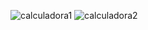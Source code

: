 ![calculadora1](https://github.com/vitor-bit/Calculadora/assets/107776578/63f543f8-73e0-4f2e-9de7-d7b05cb7775f)
![calculadora2](https://github.com/vitor-bit/Calculadora/assets/107776578/681292e4-8ae0-455a-b61d-95090d798b0d)
